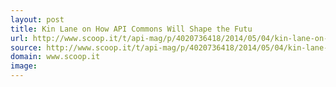 ```yaml
---
layout: post
title: Kin Lane on How API Commons Will Shape the Futu 
url: http://www.scoop.it/t/api-mag/p/4020736418/2014/05/04/kin-lane-on-how-api-commons-will-shape-the-future-of-web-apis
source: http://www.scoop.it/t/api-mag/p/4020736418/2014/05/04/kin-lane-on-how-api-commons-will-shape-the-future-of-web-apis
domain: www.scoop.it
image: 
---
```


